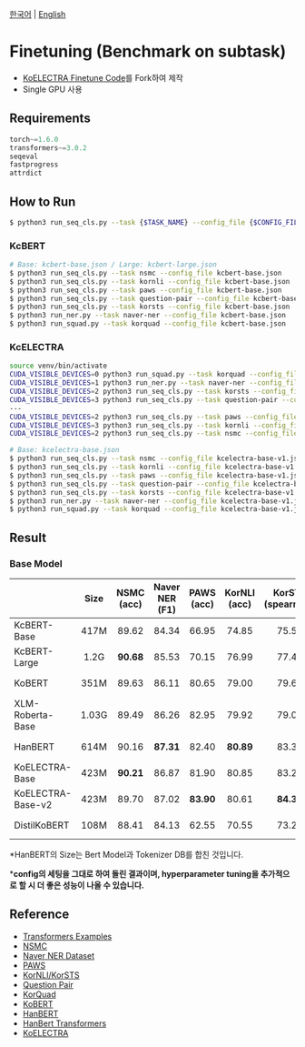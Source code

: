[한국어](./README.md) | [English](./README_EN.md)

# Finetuning (Benchmark on subtask)

- [KoELECTRA Finetune Code](https://github.com/monologg/KoELECTRA/tree/master/finetune)를 Fork하여 제작
- Single GPU 사용

## Requirements

```python
torch~=1.6.0
transformers~=3.0.2
seqeval
fastprogress
attrdict
```

## How to Run

```bash
$ python3 run_seq_cls.py --task {$TASK_NAME} --config_file {$CONFIG_FILE}
```

### KcBERT

```bash
# Base: kcbert-base.json / Large: kcbert-large.json
$ python3 run_seq_cls.py --task nsmc --config_file kcbert-base.json
$ python3 run_seq_cls.py --task kornli --config_file kcbert-base.json
$ python3 run_seq_cls.py --task paws --config_file kcbert-base.json
$ python3 run_seq_cls.py --task question-pair --config_file kcbert-base.json
$ python3 run_seq_cls.py --task korsts --config_file kcbert-base.json
$ python3 run_ner.py --task naver-ner --config_file kcbert-base.json
$ python3 run_squad.py --task korquad --config_file kcbert-base.json
```

### KcELECTRA

```bash
source venv/bin/activate
CUDA_VISIBLE_DEVICES=0 python3 run_squad.py --task korquad --config_file kcelectra-base-v1.json
CUDA_VISIBLE_DEVICES=1 python3 run_ner.py --task naver-ner --config_file kcelectra-base-v1.json
CUDA_VISIBLE_DEVICES=2 python3 run_seq_cls.py --task korsts --config_file kcelectra-base-v1.json
CUDA_VISIBLE_DEVICES=3 python3 run_seq_cls.py --task question-pair --config_file kcelectra-base-v1.json
---
CUDA_VISIBLE_DEVICES=2 python3 run_seq_cls.py --task paws --config_file kcelectra-base-v1.json
CUDA_VISIBLE_DEVICES=3 python3 run_seq_cls.py --task kornli --config_file kcelectra-base-v1.json
CUDA_VISIBLE_DEVICES=2 python3 run_seq_cls.py --task nsmc --config_file kcelectra-base-v1.json
```

```bash
# Base: kcelectra-base.json
$ python3 run_seq_cls.py --task nsmc --config_file kcelectra-base-v1.json
$ python3 run_seq_cls.py --task kornli --config_file kcelectra-base-v1.json
$ python3 run_seq_cls.py --task paws --config_file kcelectra-base-v1.json
$ python3 run_seq_cls.py --task question-pair --config_file kcelectra-base-v1.json
$ python3 run_seq_cls.py --task korsts --config_file kcelectra-base-v1.json
$ python3 run_ner.py --task naver-ner --config_file kcelectra-base-v1.json
$ python3 run_squad.py --task korquad --config_file kcelectra-base-v1.json
```

## Result

### Base Model

|                       | Size  | **NSMC**<br/>(acc) | **Naver NER**<br/>(F1) | **PAWS**<br/>(acc) | **KorNLI**<br/>(acc) | **KorSTS**<br/>(spearman) | **Question Pair**<br/>(acc) | **KorQuaD (Dev)**<br/>(EM/F1) |
| :-------------------- | :---: | :----------------: | :--------------------: | :----------------: | :------------------: | :-----------------------: | :-------------------------: | :---------------------------: |
| KcBERT-Base                | 417M  |       89.62        |         84.34          |       66.95        |        74.85         |           75.57           |            93.93            |         60.25 / 84.39         |
| KcBERT-Large                | 1.2G  |       **90.68**        |         85.53          |       70.15        |        76.99         |           77.49           |            94.06            |         62.16 / 86.64          |
| KoBERT                | 351M  |       89.63        |         86.11          |       80.65        |        79.00         |           79.64           |            93.93            |         52.81 / 80.27         |
| XLM-Roberta-Base      | 1.03G |       89.49        |         86.26          |       82.95        |        79.92         |           79.09           |            93.53            |         64.70 / 88.94         |
| HanBERT               | 614M  |       90.16        |       **87.31**        |       82.40        |      **80.89**       |           83.33           |            94.19            |         78.74 / 92.02         |
| KoELECTRA-Base    | 423M  |     **90.21**      |         86.87          |       81.90        |        80.85         |           83.21           |            94.20            |         61.10 / 89.59         |
| KoELECTRA-Base-v2 | 423M  |       89.70        |         87.02          |     **83.90**      |        80.61         |         **84.30**         |          **94.72**          |       **84.34 / 92.58**       |
| DistilKoBERT           | 108M |       88.41        |         84.13          |       62.55        |        70.55         |           73.21           |            92.48            |         54.12 / 77.80         |


\*HanBERT의 Size는 Bert Model과 Tokenizer DB를 합친 것입니다.

\***config의 세팅을 그대로 하여 돌린 결과이며, hyperparameter tuning을 추가적으로 할 시 더 좋은 성능이 나올 수 있습니다.**

## Reference

- [Transformers Examples](https://github.com/huggingface/transformers/blob/master/examples/README.md)
- [NSMC](https://github.com/e9t/nsmc)
- [Naver NER Dataset](https://github.com/naver/nlp-challenge)
- [PAWS](https://github.com/google-research-datasets/paws)
- [KorNLI/KorSTS](https://github.com/kakaobrain/KorNLUDatasets)
- [Question Pair](https://github.com/songys/Question_pair)
- [KorQuad](https://korquad.github.io/category/1.0_KOR.html)
- [KoBERT](https://github.com/SKTBrain/KoBERT)
- [HanBERT](https://github.com/tbai2019/HanBert-54k-N)
- [HanBert Transformers](https://github.com/monologg/HanBert-Transformers)
- [KoELECTRA](https://github.com/monologg/KoELECTRA)
